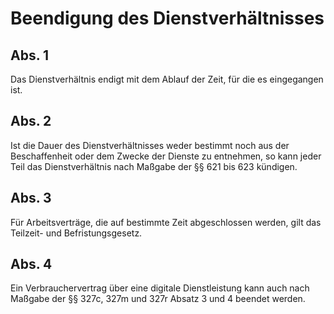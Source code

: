 # Beendigung des Dienstverhältnisses



## Abs. 1

 Das Dienstverhältnis endigt mit dem Ablauf der Zeit, für die es eingegangen ist.

## Abs. 2

 Ist die Dauer des Dienstverhältnisses weder bestimmt noch aus der Beschaffenheit oder dem Zwecke der Dienste zu entnehmen, so kann jeder Teil das Dienstverhältnis nach Maßgabe der §§ 621 bis 623 kündigen.

## Abs. 3

 Für Arbeitsverträge, die auf bestimmte Zeit abgeschlossen werden, gilt das Teilzeit- und Befristungsgesetz.

## Abs. 4

 Ein Verbrauchervertrag über eine digitale Dienstleistung kann auch nach Maßgabe der §§ 327c, 327m und 327r Absatz 3 und 4 beendet werden. 

